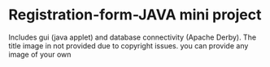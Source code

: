 # Registration-form-JAVA mini project
Includes gui (java applet) and database connectivity (Apache Derby).
The title image in not provided due to copyright issues. you can provide any image of your own
